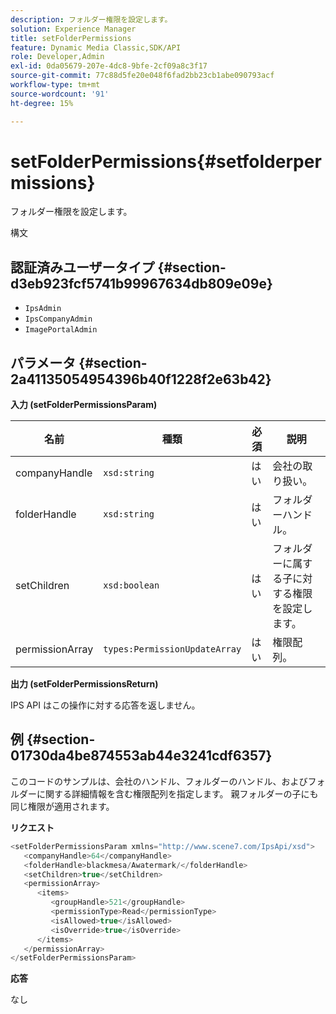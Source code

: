 ```yaml
---
description: フォルダー権限を設定します。
solution: Experience Manager
title: setFolderPermissions
feature: Dynamic Media Classic,SDK/API
role: Developer,Admin
exl-id: 0da05679-207e-4dc8-9bfe-2cf09a8c3f17
source-git-commit: 77c88d5fe20e048f6fad2bb23cb1abe090793acf
workflow-type: tm+mt
source-wordcount: '91'
ht-degree: 15%

---
```


# setFolderPermissions{#setfolderpermissions}

フォルダー権限を設定します。

構文

## 認証済みユーザータイプ {#section-d3eb923fcf5741b99967634db809e09e}

* `IpsAdmin`
* `IpsCompanyAdmin`
* `ImagePortalAdmin`

## パラメータ {#section-2a41135054954396b40f1228f2e63b42}

**入力 (setFolderPermissionsParam)**

| 名前 | 種類 | 必須 | 説明 |
|---|---|---|---|
| companyHandle | `xsd:string` | はい | 会社の取り扱い。 |
| folderHandle | `xsd:string` | はい | フォルダーハンドル。 |
| setChildren | `xsd:boolean` | はい | フォルダーに属する子に対する権限を設定します。 |
| permissionArray | `types:PermissionUpdateArray` | はい | 権限配列。 |

**出力 (setFolderPermissionsReturn)**

IPS API はこの操作に対する応答を返しません。

## 例 {#section-01730da4be874553ab44e3241cdf6357}

このコードのサンプルは、会社のハンドル、フォルダーのハンドル、およびフォルダーに関する詳細情報を含む権限配列を指定します。 親フォルダーの子にも同じ権限が適用されます。

**リクエスト**

```java
<setFolderPermissionsParam xmlns="http://www.scene7.com/IpsApi/xsd">
   <companyHandle>64</companyHandle>
   <folderHandle>blackmesa/Awatermark/</folderHandle>
   <setChildren>true</setChildren>
   <permissionArray>
      <items>
         <groupHandle>521</groupHandle>
         <permissionType>Read</permissionType>
         <isAllowed>true</isAllowed>
         <isOverride>true</isOverride>
      </items>
   </permissionArray>
</setFolderPermissionsParam>
```

**応答**

なし
